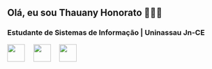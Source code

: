 ## Olá, eu sou Thauany Honorato 🧑🏻‍💻

### Estudante de Sistemas de Informação | Uninassau Jn-CE

<p >
  <img src="https://skillicons.dev/icons?i=html" width="40" height="40" /> &nbsp; &nbsp; <img src="https://skillicons.dev/icons?i=css" width="40" height="40" /> &nbsp; &nbsp; <img src="https://skillicons.dev/icons?i=js" width="40" height="40" />
</p>



